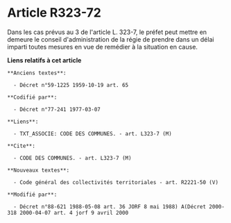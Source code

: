 # Article R323-72

Dans les cas prévus au 3 de l'article L. 323-7, le préfet peut mettre en demeure le conseil d'administration de la régie de
prendre dans un délai imparti toutes mesures en vue de remédier à la situation en cause.

**Liens relatifs à cet article**

	**Anciens textes**:

	  - Décret n°59-1225 1959-10-19 art. 65

	**Codifié par**:

	  - Décret n°77-241 1977-03-07

	**Liens**:

	  - TXT_ASSOCIE: CODE DES COMMUNES. - art. L323-7 (M)

	**Cite**:

	  - CODE DES COMMUNES. - art. L323-7 (M)

	**Nouveaux textes**:

	  - Code général des collectivités territoriales - art. R2221-50 (V)

	**Modifié par**:

	  - Décret n°88-621 1988-05-08 art. 36 JORF 8 mai 1988) A(Décret 2000-318 2000-04-07 art. 4 jorf 9 avril 2000
